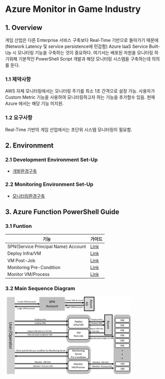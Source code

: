 # Azure Monitor in Game Industry

## 1. Overview
게임 산업은 다른 Enterprise 서비스 구축보다 Real-Time 기반으로 돌아가기 때문에(Network Latency 및 service persistence에 민감함) Azure IaaS Service Built-Up 시 모니터링 기능을 구축하는 것이 중요하다. 여기서는 배포된 자원을 모니터링 하기위해 기본적인 PowerShell Script 개발과 해당 모니터링 시스템을 구축하는데 의의를 둔다.

### 1.1 제약사항
AWS 자체 모니터링에서는 모니터링 주기를 최소 1초 간격으로 설정 가능. 사용자가 Custom Metric 기능을 사용하여 모니터링하고자 하는 기능을 추가할수 있음. 
현재 Azure 에서는 해당 기능 미지원.

### 1.2 요구사항
Real-Time 기반의 게임 산업에서는 초단위 시스템 모니터링이 필요함. 

## 2. Environment 
### 2.1 Development Environment Set-Up
* [개발환경구축](./docs/environment.md)

### 2.2 Monitoring Environment Set-Up
* [모니터링환경구축](./docs/environment.md)

## 3. Azure Function PowerShell Guide
### 3.1 Funtion
기능 | 가이드
------|--------------------------
SPN(Service Principal Name) Account |[Link](./docs/spn.md)
Deploy Infra/VM |[Link](./docs/deploy.md)
VM Post-Job |[Link](./docs/vmpostjob.md)
Monitoring Pre-Condition |[Link](./docs/monitorprecon.md)
Monitor VM/Process |[Link](./docs/monitor.md)
### 3.2 Main Sequence Diagram
<img src="../images/MainSequenceDiagram.png" width="80%" height="80%">

